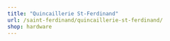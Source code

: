 ```yaml
---
title: "Quincaillerie St-Ferdinand"
url: /saint-ferdinand/quincaillerie-st-ferdinand/
shop: hardware
---
```

